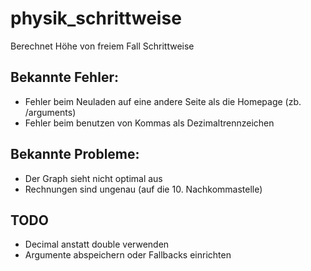 # physik_schrittweise


Berechnet Höhe von freiem Fall Schrittweise


## Bekannte Fehler:
- Fehler beim Neuladen auf eine andere Seite als die Homepage (zb. /arguments)
- Fehler beim benutzen von Kommas als Dezimaltrennzeichen

## Bekannte Probleme:
- Der Graph sieht nicht optimal aus
- Rechnungen sind ungenau (auf die 10. Nachkommastelle)

## TODO
- Decimal anstatt double verwenden
- Argumente abspeichern oder Fallbacks einrichten